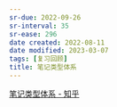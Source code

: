 ```yaml
---
sr-due: 2022-09-26
sr-interval: 35
sr-ease: 296
date created: 2022-08-11
date modified: 2023-03-07
tags: [复习回顾]
title: 笔记类型体系
---
```


[笔记类型体系 - 知乎](https://zhuanlan.zhihu.com/p/542384570)
